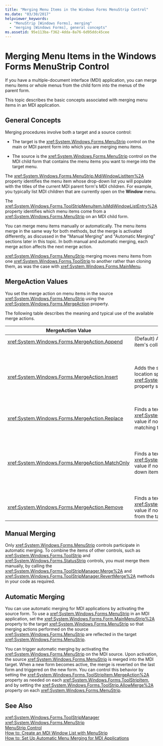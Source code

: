 ```yaml
---
title: "Merging Menu Items in the Windows Forms MenuStrip Control"
ms.date: "03/30/2017"
helpviewer_keywords: 
  - "MenuStrip [Windows Forms], merging"
  - "merging [Windows Forms], general concepts"
ms.assetid: 95e113ba-f362-4dda-8a76-6d95ddc45cee
---
```

# Merging Menu Items in the Windows Forms MenuStrip Control
If you have a multiple-document interface (MDI) application, you can merge menu items or whole menus from the child form into the menus of the parent form.  

 This topic describes the basic concepts associated with merging menu items in an MDI application.  

## General Concepts  
 Merging procedures involve both a target and a source control:  

- The target is the <xref:System.Windows.Forms.MenuStrip> control on the main or MDI parent form into which you are merging menu items.  

- The source is the <xref:System.Windows.Forms.MenuStrip> control on the MDI child form that contains the menu items you want to merge into the target menu.  

 The <xref:System.Windows.Forms.MenuStrip.MdiWindowListItem%2A> property identifies the menu item whose drop-down list you will populate with the titles of the current MDI parent form's MDI children. For example, you typically list MDI children that are currently open on the **Window** menu.  

 The <xref:System.Windows.Forms.ToolStripMenuItem.IsMdiWindowListEntry%2A> property identifies which menu items come from a <xref:System.Windows.Forms.MenuStrip> on an MDI child form.  

 You can merge menu items manually or automatically. The menu items merge in the same way for both methods, but the merge is activated differently, as discussed in the "Manual Merging" and "Automatic Merging" sections later in this topic. In both manual and automatic merging, each merge action affects the next merge action.  

 <xref:System.Windows.Forms.MenuStrip> merging moves menu items from one <xref:System.Windows.Forms.ToolStrip> to another rather than cloning them, as was the case with <xref:System.Windows.Forms.MainMenu>.  

## MergeAction Values  
 You set the merge action on menu items in the source <xref:System.Windows.Forms.MenuStrip> using the <xref:System.Windows.Forms.MergeAction> property.  

 The following table describes the meaning and typical use of the available merge actions.  


|MergeAction Value|Description|Typical Use|  
|-----------------------|-----------------|-----------------|  
|<xref:System.Windows.Forms.MergeAction.Append>|(Default) Adds the source item to the end of the target item's collection.|Adding menu items to the end of the menu when some part of the program is activated.|  
|<xref:System.Windows.Forms.MergeAction.Insert>|Adds the source item to the target item's collection, in the location specified by the <xref:System.Windows.Forms.ToolStripItem.MergeIndex%2A> property set on the source item.|Adding menu items to the middle or the beginning of the menu when some part of the program is activated.<br /><br /> If the value of <xref:System.Windows.Forms.ToolStripItem.MergeIndex%2A> is the same for both menu items, they are added in reverse order. Set <xref:System.Windows.Forms.ToolStripItem.MergeIndex%2A> appropriately to preserve the original order.|  
|<xref:System.Windows.Forms.MergeAction.Replace>|Finds a text match, or uses the <xref:System.Windows.Forms.ToolStripItem.MergeIndex%2A> value if no text match is found, and then replaces the matching target menu item with the source menu item.|Replacing a target menu item with a source menu item of the same name that does something different.|  
|<xref:System.Windows.Forms.MergeAction.MatchOnly>|Finds a text match, or uses the <xref:System.Windows.Forms.ToolStripItem.MergeIndex%2A> value if no text match is found, and then adds all the drop-down items from the source to the target.|Building a menu structure that inserts or adds menu items into a submenu, or removes menu items from a submenu. For example, you can add a menu item from an MDI child to a main <xref:System.Windows.Forms.MenuStrip>**Save As** menu.<br /><br /> <xref:System.Windows.Forms.MergeAction.MatchOnly> allows you to navigate through the menu structure without taking any action. It provides a way to evaluate the subsequent items.|  
|<xref:System.Windows.Forms.MergeAction.Remove>|Finds a text match, or uses the <xref:System.Windows.Forms.ToolStripItem.MergeIndex%2A> value if no text match is found, and then removes the item from the target.|Removing a menu item from the target <xref:System.Windows.Forms.MenuStrip>.|  

## Manual Merging  
 Only <xref:System.Windows.Forms.MenuStrip> controls participate in automatic merging. To combine the items of other controls, such as <xref:System.Windows.Forms.ToolStrip> and <xref:System.Windows.Forms.StatusStrip> controls, you must merge them manually, by calling the <xref:System.Windows.Forms.ToolStripManager.Merge%2A> and <xref:System.Windows.Forms.ToolStripManager.RevertMerge%2A> methods in your code as required.  

## Automatic Merging  
 You can use automatic merging for MDI applications by activating the source form. To use a <xref:System.Windows.Forms.MenuStrip> in an MDI application, set the <xref:System.Windows.Forms.Form.MainMenuStrip%2A> property to the target <xref:System.Windows.Forms.MenuStrip> so that merging actions performed on the source <xref:System.Windows.Forms.MenuStrip> are reflected in the target <xref:System.Windows.Forms.MenuStrip>.  

 You can trigger automatic merging by activating the <xref:System.Windows.Forms.MenuStrip> on the MDI source. Upon activation, the source <xref:System.Windows.Forms.MenuStrip> is merged into the MDI target. When a new form becomes active, the merge is reverted on the last form and triggered on the new form. You can control this behavior by setting the <xref:System.Windows.Forms.ToolStripItem.MergeAction%2A> property as needed on each <xref:System.Windows.Forms.ToolStripItem>, and by setting the <xref:System.Windows.Forms.ToolStrip.AllowMerge%2A> property on each <xref:System.Windows.Forms.MenuStrip>.  

## See Also  
 <xref:System.Windows.Forms.ToolStripManager>  
 <xref:System.Windows.Forms.MenuStrip>  
 [MenuStrip Control](../../../../docs/framework/winforms/controls/menustrip-control-windows-forms.md)  
 [How to: Create an MDI Window List with MenuStrip](../../../../docs/framework/winforms/controls/how-to-create-an-mdi-window-list-with-menustrip-windows-forms.md)  
 [How to: Set Up Automatic Menu Merging for MDI Applications](../../../../docs/framework/winforms/controls/how-to-set-up-automatic-menu-merging-for-mdi-applications.md)
